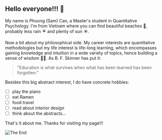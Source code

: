 
## Hello everyone!!! :information_desk_person:

My name is Phuong (Sam) Can, a Master's student in Quantitative Psychology. I'm from Vietnam where you can find beautiful beaches :ocean:, probably less rain :umbrella: and plenty of sun :sunny:. 

Now a bit about my philosophical side. My career interests are quantitative methodologies but my life interest is life-long learning, which encompasses gaining knowledge and intuition in a wide variety of topics, hence building a sense of wisdom :older_man::older_woman:. As B. F. Skinner has put it:

> "Education is what survives when what has been learned has been forgotten."

Besides this big abstract interest, I do have concrete hobbies:
- [ ] play the piano
- [ ] eat Ramen
- [ ] food travel
- [ ] read about interior design
- [ ] think about the abstracts... 

That's it about me. Thanks for visiting my page!!! 

![The End](https://data.whicdn.com/images/93250231/large.jpg)

